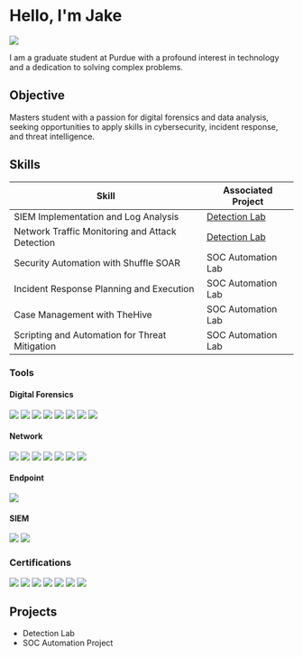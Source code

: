 # Hello, I'm Jake
<a href="https://www.linkedin.com/in/jaketsimpson/"><img src="https://img.shields.io/badge/-LinkedIn-0072b1?&style=for-the-badge&logo=linkedin&logoColor=white" /></a>

I am a graduate student at Purdue with a profound interest in technology and a dedication to solving complex problems.

## Objective

Masters student with a passion for digital forensics and data analysis, seeking opportunities to apply skills in cybersecurity, incident response, and threat intelligence.

## Skills

| Skill                                         | Associated Project         |
|-----------------------------------------------|----------------------------|
| SIEM Implementation and Log Analysis          | <a href="https://google.com">Detection Lab</a>|
| Network Traffic Monitoring and Attack Detection | <a href="https://google.com">Detection Lab</a>|
| Security Automation with Shuffle SOAR         | SOC Automation Lab|
| Incident Response Planning and Execution      | SOC Automation Lab|
| Case Management with TheHive                  | SOC Automation Lab|
| Scripting and Automation for Threat Mitigation | SOC Automation Lab|

### **Tools**

#### **Digital Forensics**  
<div>
    <img src="https://img.shields.io/badge/-Autopsy-4D4D4D?&style=for-the-badge&logo=Autopsy&logoColor=white" />
    <img src="https://img.shields.io/badge/-FTK-0033A0?&style=for-the-badge&logo=AccessData&logoColor=white" />
    <img src="https://img.shields.io/badge/-Volatility-59A0D3?&style=for-the-badge&logo=Volatility&logoColor=white" />
    <img src="https://img.shields.io/badge/-Magnet%20AXIOM-6A4C98?&style=for-the-badge&logo=MagnetForensics&logoColor=white" />
    <img src="https://img.shields.io/badge/-Cellebrite-005F6D?&style=for-the-badge&logo=Cellebrite&logoColor=white" />
    <img src="https://img.shields.io/badge/-EnCase-FF7F32?&style=for-the-badge&logo=OpenJDK&logoColor=white" />
    <img src="https://img.shields.io/badge/-Eric%20Zimmerman%20Tools-F0A800?&style=for-the-badge&logoColor=white" />
    <img src="https://img.shields.io/badge/-The%20Sleuth%20Kit-57A5A5?&style=for-the-badge&logo=TheSleuthKit&logoColor=white" />
</div>

#### **Network**  
<div>
    <img src="https://img.shields.io/badge/-Wireshark-1679A7?&style=for-the-badge&logo=Wireshark&logoColor=white" />
    <img src="https://img.shields.io/badge/-Tcpdump-4D4D4D?&style=for-the-badge&logo=Tcpdump&logoColor=white" />
    <img src="https://img.shields.io/badge/-Nmap-004A80?&style=for-the-badge&logo=Nmap&logoColor=white" />
    <img src="https://img.shields.io/badge/-Zeek-4D4D4D?&style=for-the-badge&logo=Zeek&logoColor=white" />
    <img src="https://img.shields.io/badge/-Suricata-4D4D4D?&style=for-the-badge&logo=Suricata&logoColor=white" />
    <img src="https://img.shields.io/badge/-Snort-CC0000?&style=for-the-badge&logo=Snort&logoColor=white" />
    <img src="https://img.shields.io/badge/-Netcat-4D4D4D?&style=for-the-badge&logo=Netcat&logoColor=white" />
</div>

#### **Endpoint**  
<div>
    <img src="https://img.shields.io/badge/-Microsoft_Defender_for_Endpoint-00A4EF?&style=for-the-badge&logo=Microsoft&logoColor=white" />
</div>

#### **SIEM**  
<div>
    <img src="https://img.shields.io/badge/-Microsoft_Sentinel-00A4EF?&style=for-the-badge&logo=Microsoft&logoColor=white" />
    <img src="https://img.shields.io/badge/-Splunk-FF6600?&style=for-the-badge&logo=Splunk&logoColor=white" />
</div>

### **Certifications**  
<div>
    <img src="https://img.shields.io/badge/-Security%2B-FF0000?&style=for-the-badge&logo=CompTIA&logoColor=white" />
    <img src="https://img.shields.io/badge/-Azure%20Fundamentals-00A4EF?&style=for-the-badge&logo=Microsoft%20Azure&logoColor=white" />
    <img src="https://img.shields.io/badge/-Alteryx%20Designer%20Core-003C6C?&style=for-the-badge&logo=Alteryx&logoColor=white" />
    <img src="https://img.shields.io/badge/-Splunk%20Core%20Certified%20User-FF6600?&style=for-the-badge&logo=Splunk&logoColor=white" />
    <img src="https://img.shields.io/badge/-Cisco%20Data%20Analytics%20Essentials-4D4D4D?&style=for-the-badge&logo=Cisco&logoColor=white" />
    <img src="https://img.shields.io/badge/-DataCamp%20SQL%20Associate-2D9F39?&style=for-the-badge&logo=DataCamp&logoColor=white" />
    <img src="https://img.shields.io/badge/-DataCamp%20Data%20Literacy%20Professional-2D9F39?&style=for-the-badge&logo=DataCamp&logoColor=white" />
</div>

</div>

## Projects
- Detection Lab
- SOC Automation Project
